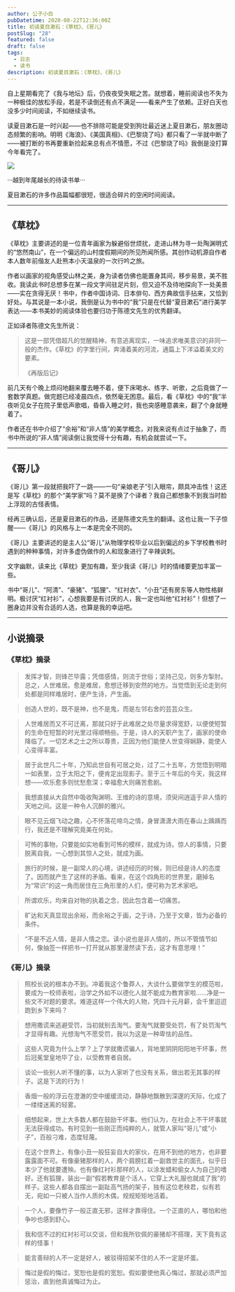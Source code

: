 ```yaml
---
author: 公子小白
pubDatetime: 2020-08-22T12:36:00Z
title: 初读夏目漱石：《草枕》、《哥儿》
postSlug: "28"
featured: false
draft: false
tags:
  - 日志
  - 读书
description: 初读夏目漱石：《草枕》、《哥儿》
---
```


自上星期看完了《我与地坛》后，仍夜夜受失眠之苦。就想着，睡前阅读也不失为一种极佳的放松手段，若是不读倒还有点不满足——看来产生了依赖。正好白天也没多少时间阅读，不如继续读书。

读夏目漱石是一时兴起——也不排除可能是受到狗壮最近迷上夏目漱石，朋友圈动态频繁的影响。明明《海浪》、《美国真相》、《巴黎烧了吗》都只看了一半就中断了——被打断的书再要重新捡起来总有点不情愿，不过《巴黎烧了吗》我倒是没打算今年看完了。

![](@assets/images/wp-era/shudan-387x720.png)

···越到年尾越长的待读书单···

夏目漱石的许多作品篇幅都很短，很适合碎片的空闲时间阅读。

---

## 《草枕》

《草枕》主要讲述的是一位青年画家为躲避俗世烦扰，走进山林为寻一处陶渊明式的“悠然南山”，在一个偏远的山村度假期间的所见所闻所感。其创作动机源自作者本人数年前偕友人赴熊本小天温泉的一次行吟之旅。

作者以画家的视角感受山林之美，身为读者仿佛也能置身其间，移步易景，美不胜收。我读此书时总想多在某一段文字间驻足片刻，但又迫不及待地探向下一处美景——实在贪得无厌！书中，作者中国诗词、日本俳句、西方典故信手拈来，又恰到好处。与其说是一本小说，我倒是认为书中的“我”只是在代替“夏目漱石”进行美学表达——本书美妙的阅读体验也要归功于陈德文先生的优秀翻译。

正如译者陈德文先生所说：

> 这是一部凭借超凡的觉醒精神，有意逃离现实，一味追求唯美意识的非同一般的杰作。《草枕》的字里行间，奔涌着美的河流，通篇上下洋溢着美文的要素。
>
> 《再版后记》

前几天有个晚上烦闷地翻来覆去睡不着，便下床喝水、练字、听歌，之后竟做了一套数学真题。做完题已经凌晨四点，依然毫无困意。最后，看《草枕》中的“我”半夜听见女子在院子里低声歌唱，昏昏入睡之时，我也突感睡意袭来，翻了个身就睡着了。

作者还在书中介绍了“余裕”和“非人情”的美学概念，对我来说有点过于抽象了，而书中所说的“非人情”阅读倒让我觉得十分有趣，有机会就尝试一下。

---

## 《哥儿》

《哥儿》第一段就把我吓了一跳——一句“亲娘老子”引入眼帘，颇具冲击性！这还是写《草枕》的那个“美学家”吗？莫不是换了个译者？我自己都想象不到我当时脸上浮现的古怪表情。

经再三确认后，还是夏目漱石的作品，还是陈德文先生的翻译。这也让我一下子惊醒——《哥儿》的风格与上一本是完全不同的。

《哥儿》主要讲述的是主人公“哥儿”从物理学校毕业以后到偏远的乡下学校教书时遇到的种种事情，对许多虚伪做作的人和现象进行了辛辣讽刺。

文字幽默，读来比《草枕》更加有趣，至少我读《哥儿》时的情绪要更加丰富一些。

书中“哥儿”、“阿清”、“豪猪”、“狐狸”、“红衬衣”、“小丑”还有房东等人物性格鲜明。极讨厌“红衬衫”，心想我要是有讨厌的人，我一定也叫他“红衬衫”！但想了一圈身边并没有合适的人选，也算是我的幸运吧。

---

## 小说摘录

### **《草枕》摘录**

> 发挥才智，则锋芒毕露；凭借感情，则流于世俗；坚持己见，则多方掣肘。总之，人世难居。愈是难居，愈想迁移到安然的地方。当觉悟到无论走到何处都是同样难居时，便产生诗，产生画。

> 创造人世的，既不是神，也不是鬼，而是左邻右舍的芸芸众生。

> 人世难居而又不可迁离，那就只好于此难居之处尽量求得宽舒，以便使短暂的生命在短暂的时光里过得顺畅些。于是，诗人的天职产生了，画家的使命降临了。一切艺术之士之所以尊贵，正因为他们能使人世变得娴静，能使人心变得丰富。

> 居于此世凡二十年，乃知此世自有可居之处，过了二十五年，方觉悟到明暗一如表里，立于太阳之下，便肯定出现影子。至于三十年后的今天，我这样想——欢乐愈多则忧愁愈深；幸福愈大则痛苦愈剧。

> 我想直接从大自然中吸收陶渊明、王维的诗的意境，须臾间逍遥于非人情的天地之间。这是一种令人沉醉的雅兴。

> 眼不见云烟飞动之趣，心不怀落花啼鸟之情，身冒潇潇大雨在春山上踽踽而行，我还是不理解究竟美在何处。

> 可怖的事物，只要能如实地看到可怖的模样，就成为诗。惊人的事情，只要脱离自我，一心想到其惊人之处，就成为画。

> 旅行的时候，是一副常人的心境，讲述经历的时候，则已经是诗人的态度了。因而就产生了这样的矛盾。看来，在这个四角形的世界里，磨掉名为“常识”的这一角而居住在三角形里的人们，便可称为艺术家吧。

> 所谓欢乐，均来自对物的执着之念，因此包含着一切痛苦。

> 旷达和天真显现出余裕，而余裕之于画，之于诗，乃至于文章，皆为必备的条件。

> “不是不近人情，是非人情之恋。读小说也是非人情的，所以不管情节如何，像抽签一样把书一打开就从那里漫然读下去，这才有意思哩！”

### **《哥儿》摘录**

> 照校长说的根本办不到。冲着我这个鲁莽人，大谈什么要做学生的模范啦，要成为一校师表啦，治学之外如不以德化人就不能成为教育家啦……净是一些文不对题的要求。难道这样一个伟大的人物，凭四十元月薪，会千里迢迢跑到乡下来吗？

> 想用撒谎来逃避受罚，当初就别去淘气。要淘气就要受处罚，有了处罚淘气才显得有趣。光想淘气不愿受罚，我以为这是一种卑怯的品性。

> 这些人究竟为什么上学？上了学就撒谎骗人，背地里阴阴阳阳地干坏事，然后冠冕堂皇地毕了业，以受教育者自居。

> 谈论一些别人听不懂的事，以为人家听了也没有关系，做出若无其事的样子。这是下流的行为！

> 香烟一般的浮云在澄澈的空中缓缓流动，静静地飘散到深邃的天际，化成了一缕缕迷离的轻雾。

> 细想起来，世上大多数人都在鼓励干坏事。他们认为，在社会上不干坏事就无法获得成功。有时见到一些刚正而纯粹的人，就管人家叫“哥儿”或“小子”，百般刁难，态度轻蔑。

> 在这个世界上，有像小丑一般狂妄自大的家伙，在用不到他的地方，也非要露露面不可。有像豪猪那样的人，两个肩膀扛着一副救世主的面孔，似乎日本少了他就要遭殃。也有像红衬衫那样的人，以涂发蜡和偷女人为自己的嗜好。还有狐狸，装出一副“假若教育是个活人，它穿上大礼服也就成了我”的样子。这些人都各自摆出一副趾高气扬的架子，独有这位老秧君，似有若无，宛如一只被人当作人质的木偶，规规矩矩地活着。

> 一个人，要像竹子一般正直无邪，这样才靠得住。一个正直的人，哪怕和他争吵也感到舒心。

> 我和信不过的红衬衫可以交谈，但和我所钦佩的豪猪却不搭理，天下竟有这样的怪事！

> 能言善辩的人不一定是好人，被驳得招架不住的人不一定是坏蛋。

> 悔过是假的悔过，宽恕也是假的宽恕。假如要使他真心悔过，那就必须严加惩治，直到他真诚悔过为止。
